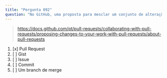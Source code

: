 ```yaml
---
title: "Pergunta 092"
question: "No GitHub, uma proposta para mesclar um conjunto de alterações de um branch para outro é chamada de:"
---
```



> https://docs.github.com/pt/pull-requests/collaborating-with-pull-requests/proposing-changes-to-your-work-with-pull-requests/about-pull-requests
1. [x] Pull Request
1. [ ] Gist
1. [ ] Issue
1. [ ] Commit
1. [ ] Um branch de merge
